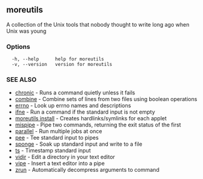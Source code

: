 ## moreutils

A collection of the Unix tools that nobody thought to write long ago when Unix was young

### Options

```
  -h, --help      help for moreutils
  -v, --version   version for moreutils
```

### SEE ALSO

* [chronic](chronic.md)	 - Runs a command quietly unless it fails
* [combine](combine.md)	 - Combine sets of lines from two files using boolean operations
* [errno](errno.md)	 - Look up errno names and descriptions
* [ifne](ifne.md)	 - Run a command if the standard input is not empty
* [moreutils install](moreutils_install.md)	 - Creates hardlinks/symlinks for each applet
* [mispipe](mispipe.md)	 - Pipe two commands, returning the exit status of the first
* [parallel](parallel.md)	 - Run multiple jobs at once
* [pee](pee.md)	 - Tee standard input to pipes
* [sponge](sponge.md)	 - Soak up standard input and write to a file
* [ts](ts.md)	 - Timestamp standard input
* [vidir](vidir.md)	 - Edit a directory in your text editor
* [vipe](vipe.md)	 - Insert a text editor into a pipe
* [zrun](zrun.md)	 - Automatically decompress arguments to command

